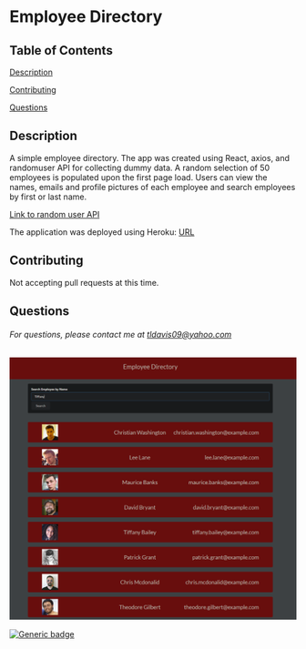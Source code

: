 # Employee Directory

## Table of Contents

[Description](#description)

[Contributing](#contributing)

[Questions](#questions)

## Description

A simple employee directory. The app was created using React, axios, and randomuser API for collecting dummy data. A random selection of 50 employees is populated upon the first page load. Users can view the names, emails and profile pictures of each employee and search employees by first or last name.

[Link to random user API](https://randomuser.me/)

The application was deployed using Heroku: [URL](https://desolate-tundra-52266.herokuapp.com/)

## Contributing

Not accepting pull requests at this time.

## Questions

###### For questions, please contact me at tldavis09@yahoo.com

![demo](public/assets/img/demo.PNG)

[![Generic badge](https://img.shields.io/badge/employeeTracker--purple.svg)](https://shields.io/)
